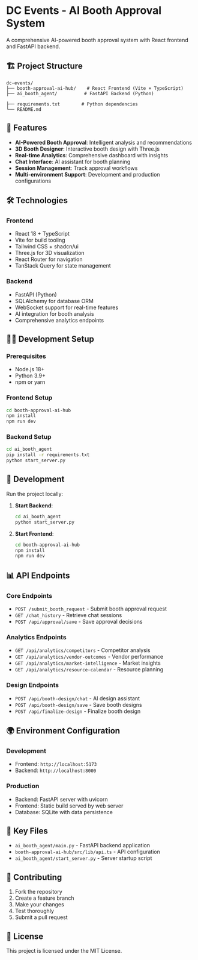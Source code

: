 # DC Events - AI Booth Approval System

A comprehensive AI-powered booth approval system with React frontend and FastAPI backend.

## 🏗️ Project Structure

```
dc-events/
├── booth-approval-ai-hub/    # React Frontend (Vite + TypeScript)
├── ai_booth_agent/          # FastAPI Backend (Python)

├── requirements.txt        # Python dependencies
└── README.md
```

## 🚀 Features

- **AI-Powered Booth Approval**: Intelligent analysis and recommendations
- **3D Booth Designer**: Interactive booth design with Three.js
- **Real-time Analytics**: Comprehensive dashboard with insights
- **Chat Interface**: AI assistant for booth planning
- **Session Management**: Track approval workflows
- **Multi-environment Support**: Development and production configurations

## 🛠️ Technologies

### Frontend
- React 18 + TypeScript
- Vite for build tooling
- Tailwind CSS + shadcn/ui
- Three.js for 3D visualization
- React Router for navigation
- TanStack Query for state management

### Backend
- FastAPI (Python)
- SQLAlchemy for database ORM
- WebSocket support for real-time features
- AI integration for booth analysis
- Comprehensive analytics endpoints

## 🧑‍💻 Development Setup

### Prerequisites
- Node.js 18+ 
- Python 3.9+
- npm or yarn

### Frontend Setup
```bash
cd booth-approval-ai-hub
npm install
npm run dev
```

### Backend Setup
```bash
cd ai_booth_agent
pip install -r requirements.txt
python start_server.py
```

## 🚀 Development

Run the project locally:

1. **Start Backend**:
   ```bash
   cd ai_booth_agent
   python start_server.py
   ```

2. **Start Frontend**:
   ```bash
   cd booth-approval-ai-hub
   npm install
   npm run dev
   ```

## 📊 API Endpoints

### Core Endpoints
- `POST /submit_booth_request` - Submit booth approval request
- `GET /chat_history` - Retrieve chat sessions
- `POST /api/approval/save` - Save approval decisions

### Analytics Endpoints
- `GET /api/analytics/competitors` - Competitor analysis
- `GET /api/analytics/vendor-outcomes` - Vendor performance
- `GET /api/analytics/market-intelligence` - Market insights
- `GET /api/analytics/resource-calendar` - Resource planning

### Design Endpoints
- `POST /api/booth-design/chat` - AI design assistant
- `POST /api/booth-design/save` - Save booth designs
- `POST /api/finalize-design` - Finalize booth design

## 🌍 Environment Configuration

### Development
- Frontend: `http://localhost:5173`
- Backend: `http://localhost:8000`

### Production
- Backend: FastAPI server with uvicorn
- Frontend: Static build served by web server
- Database: SQLite with data persistence

## 📁 Key Files

- `ai_booth_agent/main.py` - FastAPI backend application
- `booth-approval-ai-hub/src/lib/api.ts` - API configuration
- `ai_booth_agent/start_server.py` - Server startup script

## 🤝 Contributing

1. Fork the repository
2. Create a feature branch
3. Make your changes
4. Test thoroughly
5. Submit a pull request

## 📝 License

This project is licensed under the MIT License.
